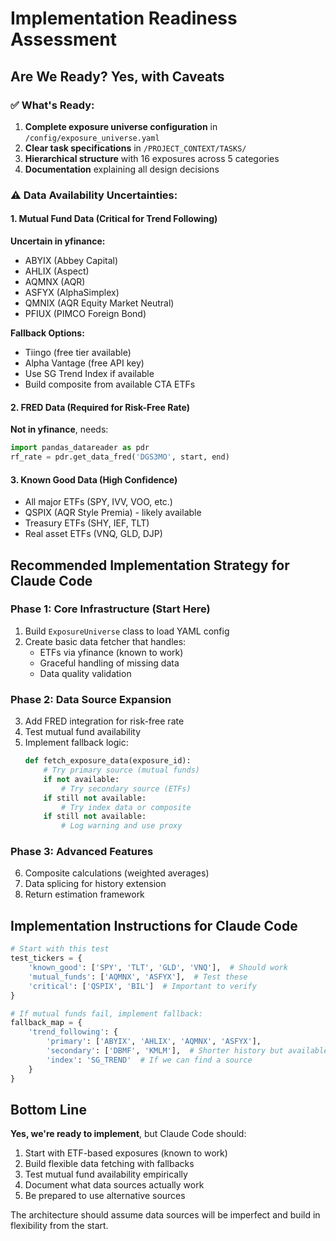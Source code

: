 # Implementation Readiness Assessment

## Are We Ready? Yes, with Caveats

### ✅ What's Ready:
1. **Complete exposure universe configuration** in `/config/exposure_universe.yaml`
2. **Clear task specifications** in `/PROJECT_CONTEXT/TASKS/`
3. **Hierarchical structure** with 16 exposures across 5 categories
4. **Documentation** explaining all design decisions

### ⚠️ Data Availability Uncertainties:

#### 1. Mutual Fund Data (Critical for Trend Following)
**Uncertain in yfinance:**
- ABYIX (Abbey Capital)
- AHLIX (Aspect)
- AQMNX (AQR) 
- ASFYX (AlphaSimplex)
- QMNIX (AQR Equity Market Neutral)
- PFIUX (PIMCO Foreign Bond)

**Fallback Options:**
- Tiingo (free tier available)
- Alpha Vantage (free API key)
- Use SG Trend Index if available
- Build composite from available CTA ETFs

#### 2. FRED Data (Required for Risk-Free Rate)
**Not in yfinance**, needs:
```python
import pandas_datareader as pdr
rf_rate = pdr.get_data_fred('DGS3MO', start, end)
```

#### 3. Known Good Data (High Confidence)
- All major ETFs (SPY, IVV, VOO, etc.)
- QSPIX (AQR Style Premia) - likely available
- Treasury ETFs (SHY, IEF, TLT)
- Real asset ETFs (VNQ, GLD, DJP)

## Recommended Implementation Strategy for Claude Code

### Phase 1: Core Infrastructure (Start Here)
1. Build `ExposureUniverse` class to load YAML config
2. Create basic data fetcher that handles:
   - ETFs via yfinance (known to work)
   - Graceful handling of missing data
   - Data quality validation

### Phase 2: Data Source Expansion
3. Add FRED integration for risk-free rate
4. Test mutual fund availability
5. Implement fallback logic:
   ```python
   def fetch_exposure_data(exposure_id):
       # Try primary source (mutual funds)
       if not available:
           # Try secondary source (ETFs)
       if still not available:
           # Try index data or composite
       if still not available:
           # Log warning and use proxy
   ```

### Phase 3: Advanced Features
6. Composite calculations (weighted averages)
7. Data splicing for history extension
8. Return estimation framework

## Implementation Instructions for Claude Code

```python
# Start with this test
test_tickers = {
    'known_good': ['SPY', 'TLT', 'GLD', 'VNQ'],  # Should work
    'mutual_funds': ['AQMNX', 'ASFYX'],  # Test these
    'critical': ['QSPIX', 'BIL']  # Important to verify
}

# If mutual funds fail, implement fallback:
fallback_map = {
    'trend_following': {
        'primary': ['ABYIX', 'AHLIX', 'AQMNX', 'ASFYX'],
        'secondary': ['DBMF', 'KMLM'],  # Shorter history but available
        'index': 'SG_TREND'  # If we can find a source
    }
}
```

## Bottom Line

**Yes, we're ready to implement**, but Claude Code should:
1. Start with ETF-based exposures (known to work)
2. Build flexible data fetching with fallbacks
3. Test mutual fund availability empirically
4. Document what data sources actually work
5. Be prepared to use alternative sources

The architecture should assume data sources will be imperfect and build in flexibility from the start.
